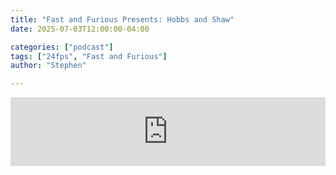 ```yaml
---
title: "Fast and Furious Presents: Hobbs and Shaw"
date: 2025-07-03T12:00:00-04:00

categories: ["podcast"]
tags: ["24fps", "Fast and Furious"]
author: "Stephen"

---
```


<iframe src="https://embed.acast.com/$/67f1bf0e506c6c628c80f97f/685e9ad70904b52e4634c204?" frameBorder="0" width="100%" height="110px" allow="autoplay"></iframe>
